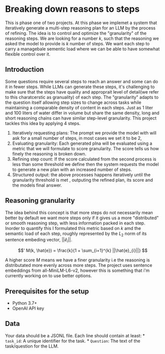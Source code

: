 # Breaking down reasons to steps
This is phase one of two projects. At this phase we implemet a system that iteratively generate a multi-step reasoning plan for 
an LLM by the process of refining. The idea is to control and optimize the "granularity" of the reasoning steps. We are looking 
for a number $k$, such that the reasoning we asked the model to provide is $k$ number of steps. We want each step to carry a 
managebale sementic load where we can be able to have somewhat flexible control over it.
## Introduction
Some questions require several steps to reach an answer and some can do it in fewer steps.
While LLMs can generate these steps, it's challenging to make sure that the steps have quality
and approprait level of detail(we refer to this charatcerstic as granuality) of each step.
The "granularity" adapts to the question itself allowing step sizes to change across tasks while
maintaining a comparable density of content in each steps. Just as 1 liter and 100 liters
of water differ in volume but share the same density, long and
short reasoning chains can have similar step-level granularity.
This project tackles this idea by applying 4 steps.
1) Iteratively requesting plans: The prompt we provide the model with will ask for a small number
   of steps, in most cases we set it to be 2,
2) Evaluating granularity: Each generated plna will be evaluated using a metric that we will formulate to score granularity.
   The score tells us how finely the reasoning is broken down.
3) Refining step count: If the score calculated from the second process is less than some threshold we define
   then the system requests the model to generate a new plan with an increased number of steps.
4) Structured output: the above processes happens iteratively until the granularity threshold is met
   , outputing the refined plan, its score and the models final answer.
##  Reasoning granularity
The idea behind this concept is that more steps do not necessarily mean better by default we
want more steps only if it gives us a more "distributed" or smooth
reasoning step, with less information packed in each step. Inorder to quantify this I formulated this metric based on $k$ amd the semantic load 
of each step, roughly represented by the $L_2$ norm of its sentence embeding vector, $||\hat{e}_{i}||$. 

$$' M(k, \hat{e}) = \frac{k}{1 + \sum_{i=1}^{k} ||\hat{e}_{i}||} $$

A higher score $M$ means we have a finer granularity i.e the reasoning is distributated more evenly 
across more steps.
The project uses sentence embeddings from all-MiniLM-L6-v2, however this is something that i'm currently working on to 
use better options.


## Prerequisites for the setup 
* Python 3.7+
* OpenAI API key
## Data
Your data should be a JSONL file. Each line should contain at least:
        * `task_id`: A unique identifier for the task.
        * `Question`: The text of the task/question for the LLM.




